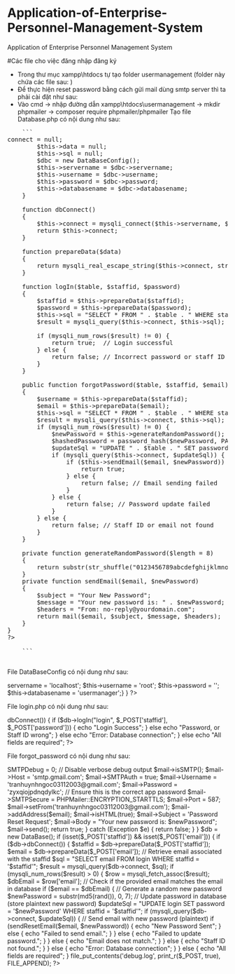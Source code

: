 # Application-of-Enterprise-Personnel-Management-System
Application of Enterprise Personnel Management System

#Các file cho việc đăng nhập đăng ký
- Trong thư mục xampp\htdocs tự tạo folder usermanagement (folder này chứa các file sau: )
- Để thực hiện reset password bằng cách gửi mail dùng smtp server thì ta phải cài đặt như sau:
- Vào cmd -> nhập đường dẫn xampp\htdocs\usermanagement -> mkdir phpmailer -> composer require phpmailer/phpmailer
Tạo file Database.php có nội dung như sau:
<pre>
    ```
<?php
require "DataBaseConfig.php";
class DataBase
{
    public $connect;
    public $data;
    private $sql;
    protected $servername;
    protected $username;
    protected $password;
    protected $databasename;

    public function __construct()
    {
        $this->connect = null;
        $this->data = null;
        $this->sql = null;
        $dbc = new DataBaseConfig();
        $this->servername = $dbc->servername;
        $this->username = $dbc->username;
        $this->password = $dbc->password;
        $this->databasename = $dbc->databasename;
    }

    function dbConnect()
    {
        $this->connect = mysqli_connect($this->servername, $this->username, $this->password, $this->databasename);
        return $this->connect;
    }

    function prepareData($data)
    {
        return mysqli_real_escape_string($this->connect, stripslashes(htmlspecialchars($data)));
    }

    function logIn($table, $staffid, $password)
    {
        $staffid = $this->prepareData($staffid);
        $password = $this->prepareData($password);
        $this->sql = "SELECT * FROM " . $table . " WHERE staffid = '" . $staffid . "' AND password = '" . $password . "'";
        $result = mysqli_query($this->connect, $this->sql);

        if (mysqli_num_rows($result) != 0) {
            return true;  // Login successful
        } else {
            return false; // Incorrect password or staff ID
        }
    }

    public function forgotPassword($table, $staffid, $email)
    {
        $username = $this->prepareData($staffid);
        $email = $this->prepareData($email);
        $this->sql = "SELECT * FROM " . $table . " WHERE staffid = '" . $staffid . "' AND email = '" . $email . "'";
        $result = mysqli_query($this->connect, $this->sql);
        if (mysqli_num_rows($result) != 0) {
            $newPassword = $this->generateRandomPassword();
            $hashedPassword = password_hash($newPassword, PASSWORD_DEFAULT);
            $updateSql = "UPDATE " . $table . " SET password = '" . $hashedPassword . "' WHERE staffid = '" . $staffid . "'";
            if (mysqli_query($this->connect, $updateSql)) {
                if ($this->sendEmail($email, $newPassword)) {
                    return true;
                } else {
                    return false; // Email sending failed
                }
            } else {
                return false; // Password update failed
            }
        } else {
            return false; // Staff ID or email not found
        }
    }

    private function generateRandomPassword($length = 8)
    {
        return substr(str_shuffle("0123456789abcdefghijklmnopqrstuvwxyzABCDEFGHIJKLMNOPQRSTUVWXYZ"), 0, $length);
    }
    private function sendEmail($email, $newPassword)
    {
        $subject = "Your New Password";
        $message = "Your new password is: " . $newPassword;
        $headers = "From: no-reply@yourdomain.com";
        return mail($email, $subject, $message, $headers);
    }
}
?>
    
    ```
    
</pre>


File DataBaseConfig có nội dung như sau:
<?php

class DataBaseConfig
{
    public $servername;
    public $username;
    public $password;
    public $databasename;

    public function __construct()
    {
        $this->servername = 'localhost';
        $this->username = 'root';
        $this->password = '';
        $this->databasename = 'usermanager';}
}
?>

File login.php có nội dung như sau:
<?php
require "DataBase.php";
$db = new DataBase();
if (isset($_POST['password']) && isset($_POST['staffid'])) {
    if ($db->dbConnect()) {
        if ($db->logIn("login", $_POST['staffid'], $_POST['password'])) {
            echo "Login Success";
        } else echo "Password, or Staff ID wrong";
    } else echo "Error: Database connection";
} else echo "All fields are required";
?>

File forgot_password có nội dung như sau:
<?php
require "DataBase.php";
require 'vendor/autoload.php';

use PHPMailer\PHPMailer\PHPMailer;
use PHPMailer\PHPMailer\Exception;

function sendResetEmail($email, $newPassword) {
    $mail = new PHPMailer(true);
    try {
        $mail->SMTPDebug = 0; // Disable verbose debug output
        $mail->isSMTP();
        $mail->Host = 'smtp.gmail.com';
        $mail->SMTPAuth = true;
        $mail->Username = 'tranhuynhngoc03112003@gmail.com';
        $mail->Password = 'zyxqiojpdnqdylkc'; // Ensure this is the correct app password
        $mail->SMTPSecure = PHPMailer::ENCRYPTION_STARTTLS;
        $mail->Port = 587;

        $mail->setFrom('tranhuynhngoc03112003@gmail.com');
        $mail->addAddress($email);
        $mail->isHTML(true);

        $mail->Subject = 'Password Reset Request';
        $mail->Body    = "Your new password is: $newPassword";

        $mail->send();
        return true;
    } catch (Exception $e) {
        return false;
    }
}

$db = new DataBase();

if (isset($_POST['staffid']) && isset($_POST['email'])) {
    if ($db->dbConnect()) {
        $staffid = $db->prepareData($_POST['staffid']);
        $email = $db->prepareData($_POST['email']);

        // Retrieve email associated with the staffid
        $sql = "SELECT email FROM login WHERE staffid = '$staffid'";
        $result = mysqli_query($db->connect, $sql);

        if (mysqli_num_rows($result) > 0) {
            $row = mysqli_fetch_assoc($result);
            $dbEmail = $row['email'];

            // Check if the provided email matches the email in database
            if ($email == $dbEmail) {
                // Generate a random new password
                $newPassword = substr(md5(rand()), 0, 7);

                // Update password in database (store plaintext new password)
                $updateSql = "UPDATE login SET password = '$newPassword' WHERE staffid = '$staffid'";
                if (mysqli_query($db->connect, $updateSql)) {
                    // Send email with new password (plaintext)
                    if (sendResetEmail($email, $newPassword)) {
                        echo "New Password Sent";
                    } else {
                        echo "Failed to send email.";
                    }
                } else {
                    echo "Failed to update password.";
                }
            } else {
                echo "Email does not match.";
            }
        } else {
            echo "Staff ID not found.";
        }
    } else {
        echo "Error: Database connection";
    }
} else {
    echo "All fields are required";
}
file_put_contents('debug.log', print_r($_POST, true), FILE_APPEND);
?>

